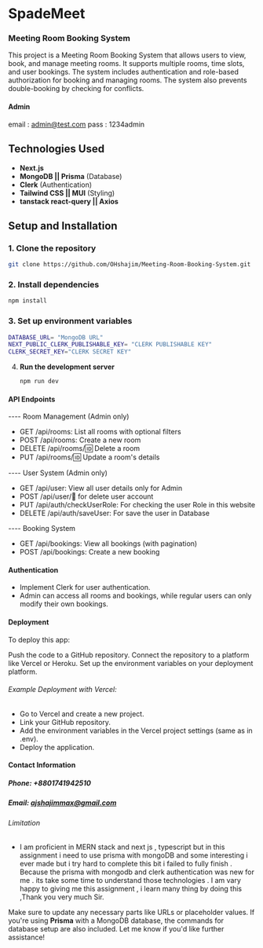 # SpadeMeet

### Meeting Room Booking System

This project is a Meeting Room Booking System that allows users to view, book, and manage meeting rooms. It supports multiple rooms, time slots, and user bookings. The system includes authentication and role-based authorization for booking and managing rooms. The system also prevents double-booking by checking for conflicts.

#### Admin 
email : admin@test.com
pass : 1234admin


## Technologies Used

- **Next.js**
- **MongoDB || Prisma** (Database)
- **Clerk** (Authentication)
- **Tailwind CSS || MUI** (Styling)
- **tanstack react-query || Axios**

## Setup and Installation

### 1. Clone the repository

```bash
git clone https://github.com/OHshajim/Meeting-Room-Booking-System.git
```

### 2. **Install dependencies**

```bash
npm install
```

### 3. **Set up environment variables**

```bash
DATABASE_URL= "MongoDB URL"
NEXT_PUBLIC_CLERK_PUBLISHABLE_KEY= "CLERK PUBLISHABLE KEY"
CLERK_SECRET_KEY="CLERK SECRET KEY"
```

4. **Run the development server**

   ```bash
   npm run dev
   ```

  #### API Endpoints

  ---- Room Management (Admin only)
  - GET /api/rooms: List all rooms with optional filters
  - POST /api/rooms: Create a new room
  - DELETE /api/rooms/:id: Delete a room
  - PUT /api/rooms/:id: Update a room's details
  
  ---- User System (Admin only)
  - GET /api/user: View all user details only for Admin
  - POST /api/user/:email: for delete user account
  - PUT /api/auth/checkUserRole: For checking the user Role in this website
  - DELETE /api/auth/saveUser: For save the user in Database

  ---- Booking System
  - GET /api/bookings: View all bookings (with pagination)
  - POST /api/bookings: Create a new booking


  #### Authentication
  - Implement Clerk for user authentication.
  - Admin can access all rooms and bookings, while regular users can only modify their own bookings.
  #### Deployment
   To deploy this app:

Push the code to a GitHub repository.
Connect the repository to a platform like Vercel or Heroku.
Set up the environment variables on your deployment platform.
###### Example Deployment with Vercel:
- Go to Vercel and create a new project.
- Link your GitHub repository.
- Add the environment variables in the Vercel project settings (same as in .env).
- Deploy the application.


#### Contact Information
##### Phone: +8801741942510
##### Email: ajshajimmax@gmail.com

###### Limitation 
- I am proficient in MERN stack and next js , typescript but in this assignment i need to use prisma with mongoDB and some interesting i ever made but i try hard to complete this bit i failed to fully finish . Because the prisma with mongodb and clerk authentication was new for me . its take some time to understand those technologies . I am vary happy to giving me this assignment , i learn many thing by doing this ,Thank you very much Sir.


Make sure to update any necessary parts like URLs or placeholder values. If you're using **Prisma** with a MongoDB database, the commands for database setup are also included. Let me know if you'd like further assistance!
